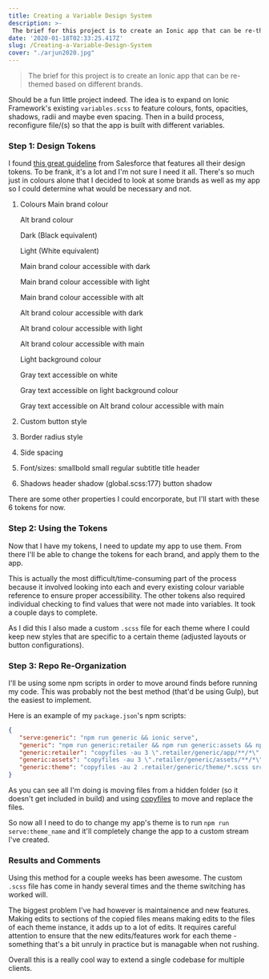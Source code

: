 ```yaml
---
title: Creating a Variable Design System
description: >-
 The brief for this project is to create an Ionic app that can be re-themed based on different brands.
date: '2020-01-18T02:33:25.417Z'
slug: /Creating-a-Variable-Design-System
cover: "./arjun2020.jpg"
---
```




> The brief for this project is to create an Ionic app that can be re-themed based on different brands.



Should be a fun little project indeed. The idea is to expand on Ionic Framework's existing `variables.scss` to feature colours, fonts, opacities, shadows, radii and maybe even spacing. Then in a build process, reconfigure file/(s) so that the app is built with different variables.



### Step 1: Design Tokens

I found [this great guideline](https://www.lightningdesignsystem.com/design-tokens) from Salesforce that features all their design tokens. To be frank, it's a lot and I'm not sure I need it all. There's so much just in colours alone that I decided to look at some brands as well as my app so I could determine what would be necessary and not.

1. Colours
   Main brand colour

   Alt brand colour

   Dark (Black equivalent)

   Light (White equivalent)

   Main brand colour accessible with dark

   Main brand colour accessible with light

   Main brand colour accessible with alt

   Alt brand colour accessible with dark

   Alt brand colour accessible with light

   Alt brand colour accessible with main

   Light background colour

   Gray text accessible on white

   Gray text accessible on light background colour

   Gray text accessible on Alt brand colour accessible with main

2. Custom button style

3. Border radius style

4. Side spacing

5. Font/sizes: 
   smallbold
   small
   regular
   subtitle
   title
   header

6. Shadows
   header shadow (global.scss:177)
   button shadow

There are some other properties I could encorporate, but I'll start with these 6 tokens for now.



### Step 2: Using the Tokens

Now that I have my tokens, I need to update my app to use them. From there I'll be able to change the tokens for each brand, and apply them to the app.

This is actually the most difficult/time-consuming part of the process because it involved looking into each and every existing colour variable reference to ensure proper accessibility. The other tokens also required individual checking to find values that were not made into variables. It took a couple days to complete.

As I did this I also made a custom `.scss` file for each theme where I could keep new styles that are specific to a certain theme (adjusted layouts or button configurations).



### Step 3: Repo Re-Organization

I'll be using some npm scripts in order to move around finds before running my code. This was probably not the best method (that'd be using Gulp), but the easiest to implement. 

Here is an example of my `package.json`'s npm scripts: 

```json
{
   "serve:generic": "npm run generic && ionic serve",
   "generic": "npm run generic:retailer && npm run generic:assets && npm run generic:theme",
   "generic:retailer": "copyfiles -au 3 \".retailer/generic/app/**/*\" src/app",
   "generic:assets": "copyfiles -au 3 \".retailer/generic/assets/**/*\" src/assets",
   "generic:theme": "copyfiles -au 2 .retailer/generic/theme/*.scss src",
}
```

As you can see all I'm doing is moving files from a hidden folder (so it doesn't get included in build) and using [copyfiles](https://github.com/calvinmetcalf/copyfiles) to move and replace the files.

So now all I need to do to change my app's theme is to run `npm run serve:theme_name` and it'll completely change the app to a custom stream I've created.



### Results and Comments

Using this method for a couple weeks has been awesome. The custom `.scss` file has come in handy several times and the theme switching has worked will. 

The biggest problem I've had however is maintainence and new features. Making edits to sections of the copied files means making edits to the files of each theme instance, it adds up to a lot of edits. It requires careful attention to ensure that the new edits/features work for each theme - something that's a bit unruly in practice but is managable when not rushing.

Overall this is a really cool way to extend a single codebase for multiple clients.